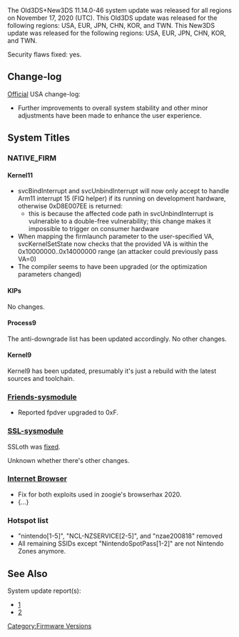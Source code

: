 The Old3DS+New3DS 11.14.0-46 system update was released for all regions
on November 17, 2020 (UTC). This Old3DS update was released for the
following regions: USA, EUR, JPN, CHN, KOR, and TWN. This New3DS update
was released for the following regions: USA, EUR, JPN, CHN, KOR, and
TWN.

Security flaws fixed: yes.

## Change-log

[Official](https://en-americas-support.nintendo.com/app/answers/detail/a_id/231/~/system-menu-update-history)
USA change-log:

- Further improvements to overall system stability and other minor
  adjustments have been made to enhance the user experience.

## System Titles

### NATIVE_FIRM

#### Kernel11

- svcBindInterrupt and svcUnbindInterrupt will now only accept to handle
  Arm11 interrupt 15 (FIQ helper) if its running on development
  hardware, otherwise 0xD8E007EE is returned:
  - this is because the affected code path in svcUnbindInterrupt is
    vulnerable to a double-free vulnerability; this change makes it
    impossible to trigger on consumer hardware
- When mapping the firmlaunch parameter to the user-specified VA,
  svcKernelSetState now checks that the provided VA is within the
  0x10000000..0x14000000 range (an attacker could previously pass VA=0)
- The compiler seems to have been upgraded (or the optimization
  parameters changed)

#### KIPs

No changes.

#### Process9

The anti-downgrade list has been updated accordingly. No other changes.

#### Kernel9

Kernel9 has been updated, presumably it's just a rebuild with the latest
sources and toolchain.

### [Friends-sysmodule](Friend_Services "wikilink")

- Reported fpdver upgraded to 0xF.

### [SSL-sysmodule](SSL_Services "wikilink")

SSLoth was [fixed](3DS_System_Flaws#Standalone_Sysmodules "wikilink").

Unknown whether there's other changes.

### [Internet Browser](Internet_Browser "wikilink")

- Fix for both exploits used in zoogie's browserhax 2020.
- {...}

### Hotspot list

- "nintendo\[1-5\]", "NCL-NZSERVICE\[2-5\]", and "nzae200818" removed
- All remaining SSIDs except "NintendoSpotPass\[1-2\]" are not Nintendo
  Zones anymore.

## See Also

System update report(s):

- [1](https://yls8.mtheall.com/ninupdates/reports.php?date=2020-11-17_00-00-33&sys=ctr)
- [2](https://yls8.mtheall.com/ninupdates/reports.php?date=2020-11-17_00-00-38&sys=ktr)

[Category:Firmware Versions](Category:Firmware_Versions "wikilink")